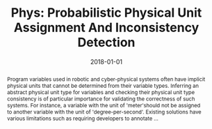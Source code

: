 ---
title: "Phys: Probabilistic Physical Unit Assignment And Inconsistency Detection"
abstract: "Program variables used in robotic and cyber-physical systems often have implicit physical units that cannot be determined from their variable types. Inferring an abstract physical unit type for variables and checking their physical unit type consistency is of particular importance for validating the correctness of such systems. For instance, a variable with the unit of 'meter'should not be assigned to another variable with the unit of 'degree-per-second'. Existing solutions have various limitations such as requiring developers to annotate …"
date: 2018-01-01
venue: "Proceedings of the 2018 ACM Joint Meeting on European Software Engineering Conference and Symposium on the Foundations of Software Engineering, ESEC/SIGSOFT FSE 2018, Lake Buena Vista, FL, USA, November 04-09, 2018"
paperurl: https://dl.acm.org/doi/abs/10.1145/3236024.3236035
authors: "Sayali Kate, John-Paul Ore, Xiangyu Zhang, Sebastian G. Elbaum and Zhaogui Xu"
awards: ""
---